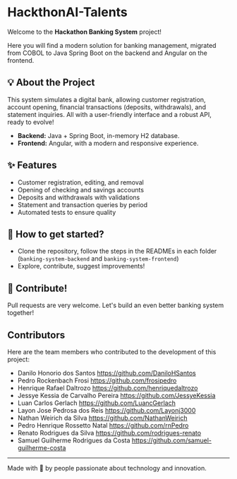 # HackthonAI-Talents

Welcome to the **Hackathon Banking System** project!  

Here you will find a modern solution for banking management, migrated from COBOL to Java Spring Boot on the backend and Angular on the frontend.

## 💡 About the Project

This system simulates a digital bank, allowing customer registration, account opening, financial transactions (deposits, withdrawals), and statement inquiries. All with a user-friendly interface and a robust API, ready to evolve!

- **Backend:** Java + Spring Boot, in-memory H2 database.
- **Frontend:** Angular, with a modern and responsive experience.

## ✨ Features

- Customer registration, editing, and removal
- Opening of checking and savings accounts
- Deposits and withdrawals with validations
- Statement and transaction queries by period
- Automated tests to ensure quality

## 🚦 How to get started?

- Clone the repository, follow the steps in the READMEs in each folder (`banking-system-backend` and `banking-system-frontend`)
- Explore, contribute, suggest improvements!

## 🤝 Contribute!

Pull requests are very welcome. Let's build an even better banking system together!

## Contributors

Here are the team members who contributed to the development of this project:

- Danilo Honorio dos Santos https://github.com/DaniloHSantos
- Pedro Rockenbach Frosi https://github.com/frosipedro
- Henrique Rafael Daltrozo https://github.com/henriquedaltrozo
- Jessye Kessia de Carvalho Pereira https://github.com/JessyeKessia
- Luan Carlos Gerlach https://github.com/LuancGerlach
- Layon Jose Pedrosa dos Reis https://github.com/Layonj3000
- Nathan Weirich da Silva https://github.com/NathanWeirich
- Pedro Henrique Rossetto Natal https://github.com/rnPedro
- Renato Rodrigues da Silva https://github.com/rodrigues-renato
- Samuel Guilherme Rodrigues da Costa https://github.com/samuel-guilherme-costa
  
---

Made with 💜 by people passionate about technology and innovation.
